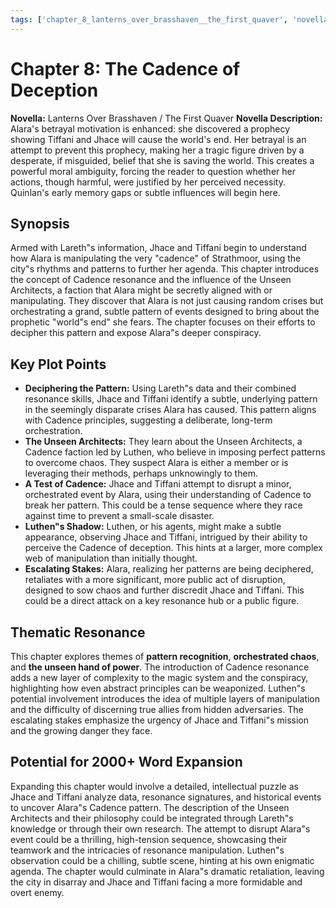 ```yaml
---
tags: ['chapter_8_lanterns_over_brasshaven__the_first_quaver', 'novella_1.1_lanterns_over_brasshaven__the_first_quaver', 'saga_outline']
---
```


# Chapter 8: The Cadence of Deception

**Novella:** Lanterns Over Brasshaven / The First Quaver
**Novella Description:** Alara's betrayal motivation is enhanced: she discovered a prophecy showing Tiffani and Jhace will cause the world's end. Her betrayal is an attempt to prevent this prophecy, making her a tragic figure driven by a desperate, if misguided, belief that she is saving the world. This creates a powerful moral ambiguity, forcing the reader to question whether her actions, though harmful, were justified by her perceived necessity. Quinlan's early memory gaps or subtle influences will begin here.

## Synopsis

Armed with Lareth"s information, Jhace and Tiffani begin to understand how Alara is manipulating the very "cadence" of Strathmoor, using the city"s rhythms and patterns to further her agenda. This chapter introduces the concept of Cadence resonance and the influence of the Unseen Architects, a faction that Alara might be secretly aligned with or manipulating. They discover that Alara is not just causing random crises but orchestrating a grand, subtle pattern of events designed to bring about the prophetic "world"s end" she fears. The chapter focuses on their efforts to decipher this pattern and expose Alara"s deeper conspiracy.

## Key Plot Points

*   **Deciphering the Pattern:** Using Lareth"s data and their combined resonance skills, Jhace and Tiffani identify a subtle, underlying pattern in the seemingly disparate crises Alara has caused. This pattern aligns with Cadence principles, suggesting a deliberate, long-term orchestration.
*   **The Unseen Architects:** They learn about the Unseen Architects, a Cadence faction led by Luthen, who believe in imposing perfect patterns to overcome chaos. They suspect Alara is either a member or is leveraging their methods, perhaps unknowingly to them.
*   **A Test of Cadence:** Jhace and Tiffani attempt to disrupt a minor, orchestrated event by Alara, using their understanding of Cadence to break her pattern. This could be a tense sequence where they race against time to prevent a small-scale disaster.
*   **Luthen"s Shadow:** Luthen, or his agents, might make a subtle appearance, observing Jhace and Tiffani, intrigued by their ability to perceive the Cadence of deception. This hints at a larger, more complex web of manipulation than initially thought.
*   **Escalating Stakes:** Alara, realizing her patterns are being deciphered, retaliates with a more significant, more public act of disruption, designed to sow chaos and further discredit Jhace and Tiffani. This could be a direct attack on a key resonance hub or a public figure.

## Thematic Resonance

This chapter explores themes of **pattern recognition**, **orchestrated chaos**, and **the unseen hand of power**. The introduction of Cadence resonance adds a new layer of complexity to the magic system and the conspiracy, highlighting how even abstract principles can be weaponized. Luthen"s potential involvement introduces the idea of multiple layers of manipulation and the difficulty of discerning true allies from hidden adversaries. The escalating stakes emphasize the urgency of Jhace and Tiffani"s mission and the growing danger they face.

## Potential for 2000+ Word Expansion

Expanding this chapter would involve a detailed, intellectual puzzle as Jhace and Tiffani analyze data, resonance signatures, and historical events to uncover Alara"s Cadence pattern. The description of the Unseen Architects and their philosophy could be integrated through Lareth"s knowledge or through their own research. The attempt to disrupt Alara"s event could be a thrilling, high-tension sequence, showcasing their teamwork and the intricacies of resonance manipulation. Luthen"s observation could be a chilling, subtle scene, hinting at his own enigmatic agenda. The chapter would culminate in Alara"s dramatic retaliation, leaving the city in disarray and Jhace and Tiffani facing a more formidable and overt enemy.
